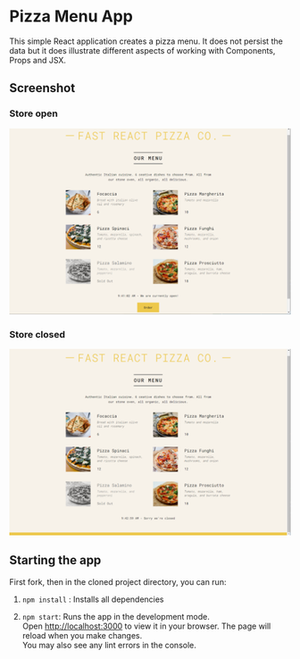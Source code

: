 # Pizza Menu App
This simple React application creates a pizza menu. It does not persist the data but it does illustrate different aspects of working with Components, Props and JSX. 

## Screenshot
### Store open 
![Store open](docs/open.png 'Store open')
### Store closed
![Store closed](docs/closed.png 'Store closed')

## Starting the app
First fork, then in the cloned project directory, you can run:

1. `npm install` : Installs all dependencies

2. `npm start`: Runs the app in the development mode.\
Open [http://localhost:3000](http://localhost:3000) to view it in your browser. The page will reload when you make changes.\
You may also see any lint errors in the console.